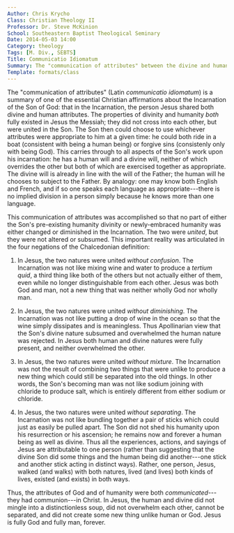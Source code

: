 ```yaml
---
Author: Chris Krycho
Class: Christian Theology II
Professor: Dr. Steve McKinion
School: Southeastern Baptist Theological Seminary
Date: 2014-05-03 14:00
Category: theology
Tags: [M. Div., SEBTS]
Title: Communicatio Idiomatum
Summary: The "communication of attributes" between the divine and human natures in Jesus is one of the most important affirmations of the faith. In Jesus were united all that it is to be God and all that it is to be man.
Template: formats/class
---
```


The "communication of attributes" (Latin _communicatio idiomatum_) is a summary
of one of the essential Christian affirmations about the Incarnation of the Son
of God: that in the Incarnation, the person Jesus shared both divine and human
attributes. The properties of divinity and humanity *both* fully existed in
Jesus the Messiah; they did not cross into each other, but were united in the
Son. The Son then could choose to use whichever attributes were appropriate to
him at a given time: he could both ride in a boat (consistent with being a human
being) or forgive sins (consistenly only with being God). This carries through
to all aspects of the Son's work upon his incarnation: he has a human will and a
divine will, neither of which overrides the other but both of which are
exercised together as appropriate. The divine will is already in line with the
will of the Father; the human will he chooses to subject to the Father. By
analogy: one may know both English and French, and if so one speaks each
language as appropriate---there is no implied division in a person simply
because he knows more than one language.

This communication of attributes was accomplished so that no part of either the
Son's pre-existing humanity divinity or newly-embraced humanity was either
changed or diminished in the Incarnation. The two were *united*, but they were
not altered or subsumed. This important reality was articulated in the four
negations of the Chalcedonian definition:

 1. In Jesus, the two natures were united *without confusion*. The Incarnation
    was not like mixing wine and water to produce a *tertium quid*, a third
    thing like both of the others but not actually either of them, even while no
    longer distinguishable from each other. Jesus was both God and man, not a
    new thing that was neither wholly God nor wholly man.

 2. In Jesus, the two natures were united *without diminishing*. The Incarnation
    was not like putting a drop of wine in the ocean so that the wine simply
    dissipates and is meaningless. Thus Apollinarian view that the Son's divine
    nature subsumed and overwhelmed the human nature was rejected. In Jesus both
    human and divine natures were fully present, and neither overwhelmed the
    other.

 3. In Jesus, the two natures were united *without mixture*. The Incarnation was
    not the result of combining two things that were unlike to produce a new
    thing which could still be separated into the old things. In other words,
    the Son's becoming man was not like sodium joining with chloride to produce
    salt, which is entirely different from either sodium or chloride.

 4. In Jesus, the two natures were united *without separating*. The Incarnation
    was not like bundling together a pair of sticks which could just as easily
    be pulled apart. The Son did not shed his humanity upon his resurrection or
    his ascension; he remains now and forever a human being as well as divine.
    Thus all the experiences, actions, and sayings of Jesus are attributable to
    one person (rather than suggesting that the divine Son did some things and
    the human being did another---one stick and another stick acting in distinct
    ways). Rather, one person, Jesus, walked (and walks) with both natures,
    lived (and lives) both kinds of lives, existed (and exists) in both ways.

Thus, the attributes of God and of humanity were both *communicated*---they had
communion---in Christ. In Jesus, the human and divine did not mingle into a
distinctionless soup, did not overwhelm each other, cannot be separated, and did
not create some new thing unlike human or God. Jesus is fully God and fully man,
forever.
